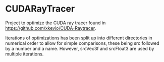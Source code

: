 # CUDARayTracer
Project to optimize the CUDA ray tracer found in https://github.com/xkevio/CUDA-Raytracer.

Iterations of optimizations has been split up into different directories in numerical order to allow for simple comparisons, these being src followed by a number and a name. However, srcVec3f and srcFloat3 are used by multiple iterations.
